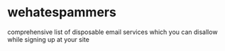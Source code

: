 # wehatespammers
comprehensive list of disposable email services which you can disallow while signing up at your site
